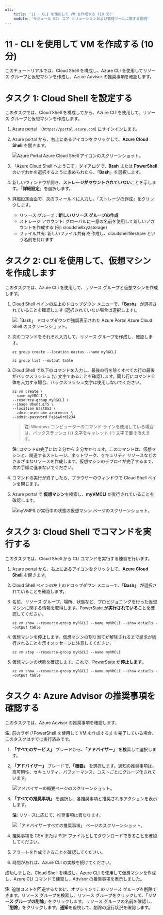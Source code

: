 ```yaml
---
wts:
    title: '11 - CLI を使用して VM を作成する (10 分)'
    module: 'モジュール 03: コア ソリューションおよび管理ツールに関する説明'
---
```

# 11 - CLI を使用して VM を作成する (10 分)

このチュートリアルでは、Cloud Shell を構成し、Azure CLI を使用してリソース グループと仮想マシンを作成し、Azure Advisor の推奨事項を確認します。 

# タスク 1: Cloud Shell を設定する 

このタスクでは、Cloud Shell を構成してから、Azure CLI を使用して、リソース グループと仮想マシンを作成します。  

1. Azure portal　(`https://portal.azure.com`) にサインインします。

2. Azure portal から、右上にあるアイコンをクリックして、**Azure Cloud Shell** を開きます。

    ![Azure Portal Azure Cloud Shell アイコンのスクリーンショット。](../images/1002.png)
   
3. 「Azure Cloud Shell へようこそ」ダイアログで、**Bash** または **PowerShell** のいずれかを選択するように求められたら、「**Bash**」を選択します。 

4. 新しいウィンドウが開き、**ストレージがマウントされていない**ことを示します。「**詳細設定**」を選択します。

5. 詳細設定画面で、次のフィールドに入力し、「ストレージの作成」をクリックします。
    - リソース グループ：**新しいリソース グループの作成**
    - ストレージ アカウント: グローバルに一意の名前を使用して新しいアカウントを作成する (例: cloudshellxyzstorage)
    - ファイル共有: 新しいファイル共有:を作成し、cloudshellfileshare という名前を付けます


# タスク 2: CLI  を使用して、仮想マシンを作成します

このタスクでは、Azure CLI を使用して、リソース グループと仮想マシンを作成します。

1. Cloud Shell ペインの左上のドロップダウン メニューで、**「Bash」** が選択されていることを確認します (選択されていない場合は選択します)。

    ![「Bash」 ドロップダウンが強調表示された Azure Portal Azure Cloud Shell のスクリーンショット。](../images/1002a.png)


2. 次のコマンドをそれぞれ入力して、リソース グループを作成し、確認します。

    ```cli
    az group create --location eastus --name myRGCLI
    ```

    ```cli
    az group list --output table
    ```

4. Cloud Shell で以下のコマンドを入力し、最後の行を除くすべての行の最後がバックスラッシュ (`\`) 文字であることを確認します。同じ行にコマンド全体を入力する場合、バックスラッシュ文字は使用しないでください。 

    ```cli
    az vm create \
    --name myVMCLI \
    --resource-group myRGCLI \
    --image UbuntuLTS \
    --location EastUS2 \
    --admin-username azureuser \
    --admin-password Pa$$w0rd1234
    ```

    > **注**: Windows コンピューターのコマンド ラインを使用している場合は、バックスラッシュ (`\`) 文字をキャレット (`^`) 文字で置き換えます。

    **注**: コマンドの完了には 2 分から 3 分かかります。このコマンドは、仮想マシンと、関連するストレージ、ネットワーク、セキュリティ リソースなどのさまざまなリソースを作成します。仮想マシンのデプロイが完了するまで、次の手順に進まないでください。 

5. コマンドの実行が終了したら、ブラウザーのウィンドウで Cloud Shell ペインを閉じます。

6. Azure portal で **仮想マシン**を検索し、**myVMCLI** が実行されていることを確認します。

    ![myVMPS が実行中の状態の仮想マシン ページのスクリーンショット。](../images/1101.png)


# タスク 3: Cloud Shell でコマンドを実行する

このタスクでは、Cloud Shell から CLI コマンドを実行する練習を行います。 

1. Azure portal から、右上にあるアイコンをクリックして、**Azure Cloud Shell** を開きます。

2. Cloud Shell ペインの左上のドロップダウン メニューで、**「Bash」** が選択されていることを確認します。

3. 名前、リソース グループ、場所、状態など、プロビジョニングを行った仮想マシンに関する情報を取得します。PowerState が**実行されている**ことを確認してください。

    ```cli
    az vm show --resource-group myRGCLI --name myVMCLI --show-details --output table 
    ```

4. 仮想マシンを停止します。仮想マシンの割り当てが解除されるまで請求が続行されることを示すメッセージに注意してください。 

    ```cli
    az vm stop --resource-group myRGCLI --name myVMCLI
    ```

5. 仮想マシンの状態を確認します。これで、PowerState が**停止します**。

    ```cli
    az vm show --resource-group myRGCLI --name myVMCLI --show-details --output table 
    ```

# タスク 4: Azure Advisor の推奨事項を確認する

このタスクでは、Azure Advisor の推奨事項を確認します。

   **注:** 前のラボ (「PowerShell を使用して VM を作成する」) を完了している場合、このタスクはすでに実行済みです。 

1. **「すべてのサービス」** ブレードから、**「アドバイザー」** を検索して選択します。 

2. **「アドバイザー」** ブレードで、**「概要」** を選択します。通知の推奨事項は、高可用性、セキュリティ、パフォーマンス、コストごとにグループ化されています。 

    ![アドバイザーの概要ページのスクリーンショット。 ](../images/1103.png)

3. **「すべての推奨事項」** を選択し、各推奨事項と推奨されるアクションを表示します。 

    **注:** リソースに応じて、推奨事項は異なります。 

    ![「アドバイザーすべての推奨事項」 ページのスクリーンショット。 ](../images/1104.png)

4. 推奨事項を CSV または PDF ファイルとしてダウンロードできることを確認してください。 

5. アラートを作成できることを確認してください。 

6. 時間があれば、Azure CLI の実験を続けてください。 

成功しました。Cloud Shell を構成し、Azure CLI を使用して仮想マシンを作成し、Azure CLI コマンドで練習し、Advisor の推奨事項を表示しました。

**注**: 追加コストを回避するために、オプションでこのリソース グループを削除できます。リソース グループを検索し、リソース グループをクリックして、「**リソース グループの削除**」をクリックします。リソース グループの名前を確認し、「**削除**」をクリックします。**通知**を監視して、削除の進行状況を確認します。
